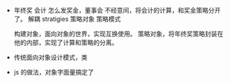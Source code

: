 - 年终奖 会计
    怎么发奖金，董事会
    不经意间，将会计的计算，和奖金策略分开了。
    解耦
    stratigies 策略对象
    策略模式

    构建对象，面向对象的世界，实现互换使用。
    策略对象，将年终奖策略封装在他的内部，实现了计算和策略的分离。
- 传统面向对象设计模式，类
- js 的做法，对象字面量搞定了
